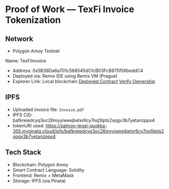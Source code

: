 # Proof of Work — TexFi Invoice Tokenization

## Network
- Polygon Amoy Testnet

 Name: TexFiInvoice  
- Address: 0x5B38Da6a701c568545dCfcB03FcB875f56beddC4  <!-- Example Remix VM account -->
- Deployed via: Remix IDE using Remix VM (Prague)
- Explorer Link: Local blockchain
  [Deployed Contract](./docs/deployed_contract.png)
  [Verify Ownership](./docs/verify_ownership.png)

## IPFS
- Uploaded invoice file: `Invoice.pdf`
- IPFS CID: bafkreiedcyq3oc26myyiweejbelxr6cy7nq5tpts2xpgv3b7yetanzpps4
- tokenURI used: https://salmon-legal-quokka-305.mypinata.cloud/ipfs/bafkreiedcyq3oc26myyiweejbelxr6cy7nq5tpts2xpgv3b7yetanzpps4

## Tech Stack
- Blockchain: Polygon Amoy
- Smart Contract Language: Solidity
- Frontend: Remix + MetaMask
- Storage: IPFS (via Pinata)




